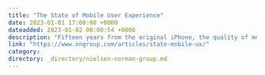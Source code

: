 ```yaml
---
title: "The State of Mobile User Experience"
date: 2023-01-01 17:00:00 +0000
dateadded: 2023-01-02 00:00:54 +0000
description: "Fifteen years from the original iPhone, the quality of mobile user experience has stabilized. Mobile standards have emerged and the lines between the mobile web and native apps are becoming blurrier."
link: "https://www.nngroup.com/articles/state-mobile-ux/"
category:
directory: _directory/nielsen-norman-group.md
---
```

